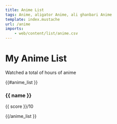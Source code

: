 ```yaml
---
title: Anime List
tags: Anime, aligator Anime, ali ghanbari Anime
template: index.mustache
url: /anime
imports:
    - web/content/list/anime.csv
---
```


# My Anime List

<p>Watched a total of <span id="anime-watchtime"></span> hours of anime</p>

<div id="animes">
{{#anime_list }}
<h3>{{ name }}</h3>  
<p>{{ score }}/10</p>
{{/anime_list }}
</div>